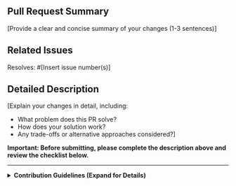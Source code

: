 ## Pull Request Summary

[Provide a clear and concise summary of your changes (1-3 sentences)]

## Related Issues

Resolves: #[Insert issue number(s)]

## Detailed Description

[Explain your changes in detail, including:

- What problem does this PR solve?
- How does your solution work?
- Any trade-offs or alternative approaches considered?]

**Important: Before submitting, please complete the description above and review the checklist below.**

---

<details>
<summary><strong>Contribution Guidelines (Expand for Details)</strong></summary>

<p>We appreciate your contribution to VIDEX! To ensure a smooth review process and maintain high code quality, please adhere to the following guidelines:</p>

<h3>Pull Request Title Format</h3>
<p>Your PR title should start with one of these prefixes to indicate the nature of the change:</p>
<ul>
    <li><code>[Core]</code>: Changes to core engine functionality</li>
    <li><code>[Opt]</code>: Changes to VIDEX-Optimizer-Plugin</li>
    <li><code>[Stats]</code>: Changes to VIDEX-Statistic-Server</li>
    <li><code>[Algo]</code>: Implementation of new algorithms for NDV, cardinality estimation, etc.</li>
    <li><code>[Pipe]</code>: Enhancements to the pipeline (e.g., data collection, environment setup)</li>
    <li><code>[Bug]</code>: Corrections to existing functionality</li>
    <li><code>[CI]</code>: Changes to build process or CI pipeline</li>
    <li><code>[Docs]</code>: Updates or additions to documentation</li>
    <li><code>[Test]</code>: Adding or updating tests</li>
    <li><code>[Perf]</code>: Performance improvements</li>
    <li><code>[Misc]</code>: For changes not covered above (use sparingly)</li>
</ul>
<p><em>Note: For changes spanning multiple categories, use the most specific prefix or multiple prefixes in order of importance (e.g., [Algorithm][Stats]).</em></p>

<h3>Submission Checklist</h3>
<ul>
    <li>[ ] PR title includes appropriate prefix(es)</li>
    <li>[ ] Changes are clearly explained in the PR description</li>
    <li>[ ] New and existing tests pass successfully</li>
    <li>[ ] Code adheres to project style and best practices</li>
    <li>[ ] Documentation updated to reflect changes (if applicable)</li>
    <li>[ ] Changes have been tested on both Plugin-Mode and Standalone-Mode (if applicable)</li>
    <li>[ ] Statistical accuracy has been verified (for algorithm or optimizer changes)</li>
    <li>[ ] No regression in query plan accuracy compared to InnoDB (if applicable)</li>
    <li>[ ] Performance benchmarks conducted (for performance-sensitive changes)</li>
</ul>

<p>By submitting this PR, you confirm that you've read these guidelines and your changes align with the project's contribution standards.</p>

</details>
